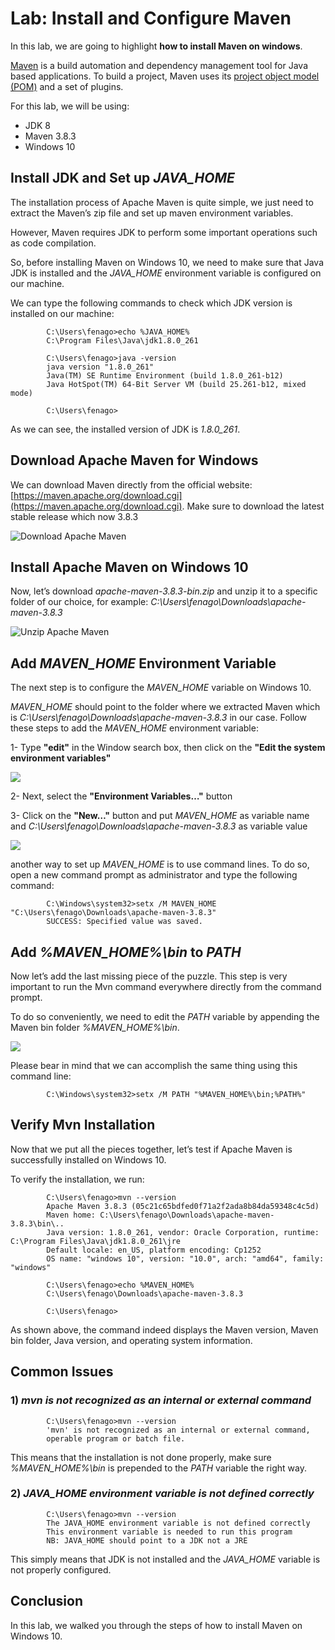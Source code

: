 

Lab: Install and Configure Maven
==================================


In this lab, we are going to highlight **how to install Maven on windows**.

[Maven](https://maven.apache.org/) is a build automation and
dependency management tool for Java based applications. To build a
project, Maven uses its [project object model
(POM)](https://maven.apache.org/guides/introduction/introduction-to-the-pom.html)
and a set of plugins.

For this lab, we will be using:

-   JDK 8
-   Maven 3.8.3
-   Windows 10

Install JDK and Set up *JAVA\_HOME*
-----------------------------------

The installation process of Apache Maven is quite simple, we just need
to extract the Maven’s zip file and set up maven environment variables.

However, Maven requires JDK to perform some important operations such as
code compilation.

So, before installing Maven on Windows 10, we need to make sure that
Java JDK is installed and the *JAVA\_HOME* environment variable is
configured on our machine.


We can type the following commands to check which JDK version is
installed on our machine:

        
            C:\Users\fenago>echo %JAVA_HOME%
            C:\Program Files\Java\jdk1.8.0_261

            C:\Users\fenago>java -version
            java version "1.8.0_261"
            Java(TM) SE Runtime Environment (build 1.8.0_261-b12)
            Java HotSpot(TM) 64-Bit Server VM (build 25.261-b12, mixed mode)

            C:\Users\fenago>
        

As we can see, the installed version of JDK is *1.8.0\_261*.

Download Apache Maven for Windows
---------------------------------

We can download Maven directly from the official website:
[https://maven.apache.org/download.cgi](https://maven.apache.org/download.cgi).
Make sure to download the latest stable release which now 3.8.3

![Download Apache Maven](./images/download-maven-for-windows.png)

Install Apache Maven on Windows 10
----------------------------------

Now, let’s download *apache-maven-3.8.3-bin.zip* and unzip it to a
specific folder of our choice, for example:
*C:\\Users\\fenago\\Downloads\\apache-maven-3.8.3*

![Unzip Apache Maven](./images/unzip-apache-maven.jpg)


Add *MAVEN\_HOME* Environment Variable
--------------------------------------

The next step is to configure the *MAVEN\_HOME* variable on Windows 10.

*MAVEN\_HOME* should point to the folder where we extracted Maven which
is *C:\\Users\\fenago\\Downloads\\apache-maven-3.8.3* in our case. Follow these
steps to add the *MAVEN\_HOME* environment variable:

1- Type **"edit"** in the Window search box, then click on the **"Edit the system environment variables"**

![](./images/maven-environment-variable-step-1.jpg)

2- Next, select the **"Environment Variables…"** button

3- Click on the **"New…"** button and put *MAVEN\_HOME* as variable name
and *C:\\Users\\fenago\\Downloads\\apache-maven-3.8.3* as variable value

![](./images/maven-environment-variable-step-2.jpg)

another way to set up *MAVEN\_HOME* is to use command lines. To do so,
open a new command prompt as administrator and type the following
command:

        
            C:\Windows\system32>setx /M MAVEN_HOME "C:\Users\fenago\Downloads\apache-maven-3.8.3"
            SUCCESS: Specified value was saved.
        

Add *%MAVEN\_HOME%\\bin* to *PATH*
----------------------------------

Now let’s add the last missing piece of the puzzle. This step is very
important to run the Mvn command everywhere directly from the command
prompt.

To do so conveniently, we need to edit the *PATH* variable by appending
the Maven bin folder *%MAVEN\_HOME%\\bin*.

![](./images/add-maven-bin-to-path.jpg)

Please bear in mind that we can accomplish the same thing using this
command line:

        
            C:\Windows\system32>setx /M PATH "%MAVEN_HOME%\bin;%PATH%"
        

Verify Mvn Installation
-----------------------

Now that we put all the pieces together, let’s test if Apache Maven is
successfully installed on Windows 10.

To verify the installation, we run:

        
            C:\Users\fenago>mvn --version
            Apache Maven 3.8.3 (05c21c65bdfed0f71a2f2ada8b84da59348c4c5d)
            Maven home: C:\Users\fenago\Downloads\apache-maven-3.8.3\bin\..
            Java version: 1.8.0_261, vendor: Oracle Corporation, runtime: C:\Program Files\Java\jdk1.8.0_261\jre
            Default locale: en_US, platform encoding: Cp1252
            OS name: "windows 10", version: "10.0", arch: "amd64", family: "windows"

            C:\Users\fenago>echo %MAVEN_HOME%
            C:\Users\fenago\Downloads\apache-maven-3.8.3

            C:\Users\fenago>
        

As shown above, the command indeed displays the Maven version, Maven bin
folder, Java version, and operating system information.

Common Issues
-------------

### 1) *mvn is not recognized as an internal or external command*

        
            C:\Users\fenago>mvn --version
            'mvn' is not recognized as an internal or external command,
            operable program or batch file.
        

This means that the installation is not done properly, make sure
*%MAVEN\_HOME%\\bin* is prepended to the *PATH* variable the right way.

### 2) *JAVA\_HOME environment variable is not defined correctly*

        
            C:\Users\fenago>mvn --version
            The JAVA_HOME environment variable is not defined correctly
            This environment variable is needed to run this program
            NB: JAVA_HOME should point to a JDK not a JRE
        

This simply means that JDK is not installed and the *JAVA\_HOME*
variable is not properly configured.


Conclusion
----------

In this lab, we walked you through the steps of how to install Maven on Windows 10.
